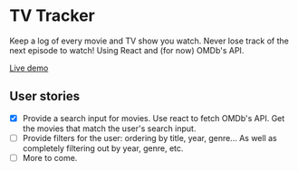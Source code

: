# TV Tracker
Keep a log of every movie and TV show you watch. Never lose track of the next episode to watch!
Using React and (for now) OMDb's API.

<a href="https://andrespradomorgaz.com/tv-react-tracker">Live demo</a>

## User stories
- [x] Provide a search input for movies. Use react to fetch OMDb's API. Get the movies that match the user's search input.
- [ ] Provide filters for the user: ordering by title, year, genre... As well as completely filtering out by year, genre, etc.
- [ ] More to come.
